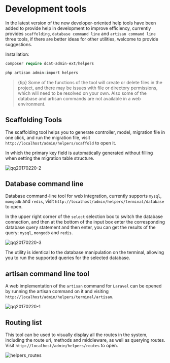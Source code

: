 # Development tools

In the latest version of the new developer-oriented help tools have been added to provide help in development to improve efficiency, currently provides `scaffolding`, `database command line` and `artisan command line` three tools, if there are better ideas for other utilities, welcome to provide suggestions.

Installation:
```php
composer require dcat-admin-ext/helpers

php artisan admin:import helpers
```

> {tip} Some of the functions of the tool will create or delete files in the project, and there may be issues with file or directory permissions, which will need to be resolved on your own.
Also some of the database and artisan commands are not available in a web environment.


## Scaffolding Tools

The scaffolding tool helps you to generate controller, model, migration file in one click, and run the migration file, visit `http://localhost/admin/helpers/scaffold` to open it.

In which the primary key field is automatically generated without filling when setting the migration table structure.

![qq20170220-2](https://cloud.githubusercontent.com/assets/1479100/23147949/cbf03e84-f81d-11e6-82b7-d7929c3033a0.png)

## Database command line

Database command-line tool for web integration, currently supports `mysql`, `mongodb` and `redis`, visit `http://localhost/admin/helpers/terminal/database` to open.

In the upper right corner of the `select` selection box to switch the database connection, and then at the bottom of the input box enter the corresponding database query statement and then enter, you can get the results of the query: `mysql`, `mongodb` and `redis`.

![qq20170220-3](https://cloud.githubusercontent.com/assets/1479100/23147951/ce08e5d6-f81d-11e6-8b20-605e8cd06167.png)

The utility is identical to the database manipulation on the terminal, allowing you to run the supported queries for the selected database.

## artisan command line tool

A web implementation of the `artisan` command for `Laravel` can be opened by running the artisan command on it and visiting `http://localhost/admin/helpers/terminal/artisan`.

![qq20170220-1](https://cloud.githubusercontent.com/assets/1479100/23147963/da8a5d30-f81d-11e6-97b9-239eea900ad3.png)


## Routing list

This tool can be used to visually display all the routes in the system, including the route uri, methods and middleware, as well as querying routes. Visit `http://localhost/admin/helpers/routes` to open.

![helpers_routes](https://user-images.githubusercontent.com/1479100/30899066-e8bdd5ca-a390-11e7-809d-4ceccd0da27f.png)
